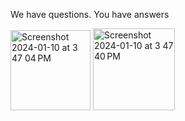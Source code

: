 We have questions. You have answers

<img width="128" alt="Screenshot 2024-01-10 at 3 47 04 PM" src="https://github.com/nihal2001/questionoftheday/assets/33165777/8dd7a321-b268-4c13-a5b4-bda2d5ebadd4">

<img width="131" alt="Screenshot 2024-01-10 at 3 47 40 PM" src="https://github.com/nihal2001/questionoftheday/assets/33165777/4f90349a-1863-4ba8-bdaa-530f2d3d083e">
